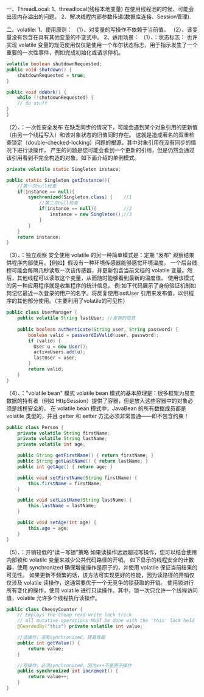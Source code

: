 一、ThreadLocal:
	1、threadlocal(线程本地变量) 在使用线程池的时候，可能会出现内存溢出的问题。
	2、解决线程内部参数传递(数据库连接、Session管理).
	
二、volatile:	
	1、使用原则：
		（1）、对变量的写操作不依赖于当前值。
		（2）、该变量没有包含在具有其他变量的不变式中。
	2、适用场景：
		（1）、：状态标志：
			也许实现 volatile 变量的规范使用仅仅是使用一个布尔状态标志，用于指示发生了一个重要的一次性事件，例如完成初始化或请求停机。

```java
volatile boolean shutdownRequested;  
public void shutdown() {   
	shutdownRequested = true;   
}  

public void doWork() {   
    while (!shutdownRequested) {   
    // do stuff  
}  
}
```

（2）、：一次性安全发布
		在缺乏同步的情况下，可能会遇到某个对象引用的更新值（由另一个线程写入）和该对象状态的旧值同时存在。
		这就是造成著名的双重检查锁定（double-checked-locking）问题的根源，其中对象引用在没有同步的情况下进行读操作，
		产生的问题是您可能会看到一个更新的引用，但是仍然会通过该引用看到不完全构造的对象。如下面介绍的单例模式。

```java
private volatile static Singleton instace;     

public static Singleton getInstance(){     
	//第一次null检查       
    if(instance == null){              
        synchronized(Singleton.class) {    //1       
            //第二次null检查         
            if(instance == null){          //2    
                instance = new Singleton();//3    
            }    
        }             
    }    
	return instance;   
}
```

（3）、：独立观察
		安全使用 volatile 的另一种简单模式是：定期 “发布” 观察结果供程序内部使用。【例如】假设有一种环境传感器能够感觉环境温度。
		一个后台线程可能会每隔几秒读取一次该传感器，并更新包含当前文档的 volatile 变量。然后，其他线程可以读取这个变量，从而随时能够看到最新的温度值。
		使用该模式的另一种应用程序就是收集程序的统计信息。
		例:如下代码展示了身份验证机制如何记忆最近一次登录的用户的名字。将反复使用lastUser 引用来发布值，以供程序的其他部分使用。（主要利用了volatile的可见性）

```java
public class UserManager {  
	public volatile String lastUser; //发布的信息  
		  
	public boolean authenticate(String user, String password) {  
    	boolean valid = passwordIsValid(user, password);  
        if (valid) {  
          User u = new User();  
          activeUsers.add(u);  
          lastUser = user;  
		}  
		return valid;  
	}  
}
```

（4）、："volatile bean" 模式
		volatile bean 模式的基本原理是：很多框架为易变数据的持有者（例如 HttpSession）提供了容器，但是放入这些容器中的对象必须是线程安全的。
		在 volatile bean 模式中，JavaBean 的所有数据成员都是 volatile 类型的，并且 getter 和 setter 方法必须非常普通——即不包含约束！

```java
public class Person {  
    private volatile String firstName;  
    private volatile String lastName;  
    private volatile int age;  

    public String getFirstName() { return firstName; }  
    public String getLastName() { return lastName; }  
    public int getAge() { return age; }  

    public void setFirstName(String firstName) {   
    	this.firstName = firstName;  
    }  

    public void setLastName(String lastName) {   
    	this.lastName = lastName;  
    }  

    public void setAge(int age) {   
   		this.age = age;  
    }  
}
```

（5）、：开销较低的“读－写锁”策略
		如果读操作远远超过写操作，您可以结合使用内部锁和 volatile 变量来减少公共代码路径的开销。
		如下显示的线程安全的计数器，使用 synchronized 确保增量操作是原子的，并使用 volatile 保证当前结果的可见性。
		如果更新不频繁的话，该方法可实现更好的性能，因为读路径的开销仅仅涉及 volatile 读操作，这通常要优于一个无竞争的锁获取的开销。
		使用锁进行所有变化的操作，使用 volatile 进行只读操作。其中，锁一次只允许一个线程访问值，volatile 允许多个线程执行读操作。

```java
public class CheesyCounter {  
	// Employs the cheap read-write lock trick  
	// All mutative operations MUST be done with the 'this' lock held  
	@GuardedBy("this") private volatile int value;  

    //读操作，没有synchronized，提高性能  
    public int getValue() {   
    	return value;   
    }   

    //写操作，必须synchronized。因为x++不是原子操作  
    public synchronized int increment() {  
   		return value++;  
	}  
}

```
